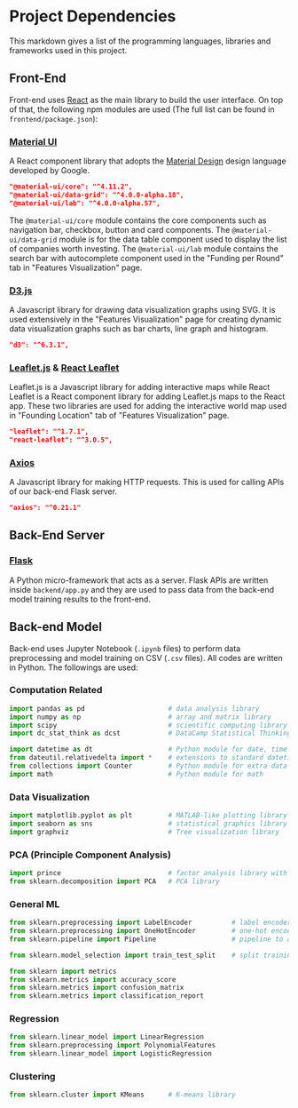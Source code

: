 # Project Dependencies

This markdown gives a list of the programming languages, libraries and frameworks used in this project.

## Front-End

Front-end uses [React](https://reactjs.org/) as the main library to build the user interface. On top of that, the following npm modules are used (The full list can be found in `frontend/package.json`):

### [Material UI](https://material-ui.com/)

A React component library that adopts the [Material Design](https://material.io/design) design language developed by Google.

```json
"@material-ui/core": "^4.11.2",
"@material-ui/data-grid": "^4.0.0-alpha.18",
"@material-ui/lab": "^4.0.0-alpha.57",
```

The `@material-ui/core` module contains the core components such as navigation bar, checkbox, button and card components. The `@material-ui/data-grid` module is for the data table component used to display the list of companies worth investing. The `@material-ui/lab` module contains the search bar with autocomplete component used in the "Funding per Round" tab in "Features Visualization" page.

### [D3.js](https://d3js.org/)

A Javascript library for drawing data visualization graphs using SVG. It is used extensively in the "Features Visualization" page for creating dynamic data visualization graphs such as bar charts, line graph and histogram.

```json
"d3": "^6.3.1",
```

### [Leaflet.js](https://leafletjs.com/) & [React Leaflet](https://react-leaflet.js.org/)

Leaflet.js is a Javascript library for adding interactive maps while React Leaflet is a React component library for adding Leaflet.js maps to the React app. These two libraries are used for adding the interactive world map used in "Founding Location" tab of "Features Visualization" page.

```json
"leaflet": "^1.7.1",
"react-leaflet": "^3.0.5",
```

### [Axios](https://github.com/axios/axios)

A Javascript library for making HTTP requests. This is used for calling APIs of our back-end Flask server.

```json
"axios": "^0.21.1"
```

## Back-End Server

### [Flask](https://flask.palletsprojects.com/en/1.1.x/)

A Python micro-framework that acts as a server. Flask APIs are written inside `backend/app.py` and they are used to pass data from the back-end model training results to the front-end.

## Back-end Model

Back-end uses Jupyter Notebook (`.ipynb` files) to perform data preprocessing and model training on CSV (`.csv` files). All codes are written in Python. The followings are used:

### Computation Related

```py
import pandas as pd                     # data analysis library
import numpy as np                      # array and matrix library
import scipy                            # scientific computing library
import dc_stat_think as dcst            # DataCamp Statistical Thinking utilities

import datetime as dt                   # Python module for date, time manipulation
from dateutil.relativedelta import *    # extensions to standard datetime module
from collections import Counter         # Python module for extra data structures
import math                             # Python module for math
```

### Data Visualization

```py
import matplotlib.pyplot as plt         # MATLAB-like plotting library
import seaborn as sns                   # statistical graphics library
import graphviz                         # Tree visualization library
```

### PCA (Principle Component Analysis)

```py
import prince                           # factor analysis library with sklearn API by randomized SVD
from sklearn.decomposition import PCA   # PCA library
```

### General ML

```py
from sklearn.preprocessing import LabelEncoder          # label encoder for
from sklearn.preprocessing import OneHotEncoder         # one-hot encoder for categorical features
from sklearn.pipeline import Pipeline                   # pipeline to assemble cross-validated transformations

from sklearn.model_selection import train_test_split    # split training and testing set

from sklearn import metrics
from sklearn.metrics import accuracy_score
from sklearn.metrics import confusion_matrix
from sklearn.metrics import classification_report
```

### Regression

```py
from sklearn.linear_model import LinearRegression
from sklearn.preprocessing import PolynomialFeatures
from sklearn.linear_model import LogisticRegression
```

### Clustering

```py
from sklearn.cluster import KMeans      # K-means library
```
